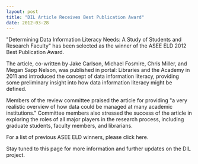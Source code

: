 ```yaml
---
layout: post
title: "DIL Article Receives Best Publication Award"
date: 2012-03-28
---
```


"Determining Data Information Literacy Needs: A Study of Students and Research Faculty" has been selected as the winner of the ASEE ELD 2012 Best Publication Award.

The article, co-written by Jake Carlson, Michael Fosmire, Chris Miller, and Megan Sapp Nelson, was published in portal: Libraries and the Academy in 2011 and introduced the concept of data information literacy, providing some preliminary insight into how data information literacy might be defined.

Members of the review committee praised the article for providing "a very realistic overview of how data could be managed at many academic institutions." Committee members also stressed the success of the article in exploring the roles of all major players in the research process, including graduate students, faculty members, and librarians.

For a list of previous ASEE ELD winners, please click here.

Stay tuned to this page for more information and further updates on the DIL project.
